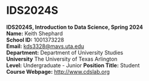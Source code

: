 # IDS2024S

**IDS2024S, Introduction to Data Science, Spring 2024**  
**Name:** Keith Shephard  
**School ID:** 1001373228  
**Email:** kds3328@mavs.uta.edu  
**Department:** Department of University Studies  
**University** The University of Texas  Arlington  
**Level:** Undergraduate - Junior 
**Position Title:** Student  
**Course Webpage:** http://www.cdslab.org
